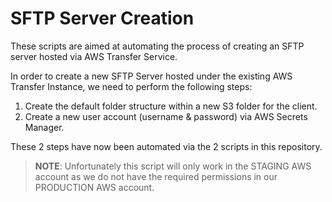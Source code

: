 # SFTP Server Creation

These scripts are aimed at automating the process of creating an SFTP server hosted via AWS Transfer Service.

In order to create a new SFTP Server hosted under the existing AWS Transfer Instance, we need to perform the following steps:

1. Create the default folder structure within a new S3 folder for the client.
2. Create a new user account (username & password) via AWS Secrets Manager.

These 2 steps have now been automated via the 2 scripts in this repository.

> **NOTE**: Unfortunately this script will only work in the STAGING AWS account as we do not have the required permissions in our PRODUCTION AWS account.